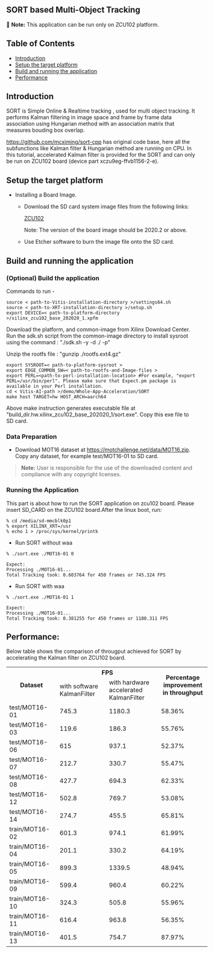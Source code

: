 ## SORT based Multi-Object Tracking
:pushpin: **Note:** This application can be run only on ZCU102 platform.

## Table of Contents

- [Introduction](#Introduction)
- [Setup the target platform](#Setup-the-target-platform)
- [Build and running the application](#Build-and-running-the-application)
- [Performance](#Performance)    

## Introduction
SORT is Simple Online & Realtime tracking , used for multi object tracking. It performs Kalman filtering in image space and frame by frame data association using Hungarian method with an association matrix that measures bouding box overlap. 

https://github.com/mcximing/sort-cpp has original code base, here all the subfunctions like Kalman filter & Hungarian method are running on CPU. In this tutorial, accelerated Kalman filter is provided for the SORT and can only be run  on ZCU102 board (device part xczu9eg-ffvb1156-2-e).

## Setup the target platform
* Installing a Board Image.
	* Download the SD card system image files from the following links:  
	
      [ZCU102](https://www.xilinx.com/member/forms/download/xef.html?filename=xilinx-zcu102-sort-v2020.2-v1.4.0.img.gz)   

      	Note: The version of the board image should be 2020.2 or above.
	* Use Etcher software to burn the image file onto the SD card.

## Build and running the application

### (Optional) Build the application
Commands to run -
    
    source < path-to-Vitis-installation-directory >/settings64.sh
    source < path-to-XRT-installation-directory >/setup.sh
    export DEVICE=< path-to-platform-directory >/xilinx_zcu102_base_202020_1.xpfm

Download the platform, and common-image from Xilinx Download Center. Run the sdk.sh script from the common-image directory to install sysroot using the command : "./sdk.sh -y -d ./ -p"

Unzip the rootfs file : "gunzip ./rootfs.ext4.gz"

    export SYSROOT=< path-to-platform-sysroot >
    export EDGE_COMMON_SW=< path-to-rootfs-and-Image-files >
    export PERL=<path-to-perl-installation-location> #For example, "export PERL=/usr/bin/perl". Please make sure that Expect.pm package is available in your Perl installation.
    cd < Vitis-AI-path >/demo/Whole-App-Acceleration/SORT
    make host TARGET=hw HOST_ARCH=aarch64

Above make instruction generates executable file at "build_dir.hw.xilinx_zcu102_base_202020_1/sort.exe". Copy this exe file to SD card.

### Data Preparation
- Download MOT16 dataset at https://motchallenge.net/data/MOT16.zip. Copy any dataset, for example test/MOT16-01 to SD card. 
> **Note:** User is responsible for the use of the downloaded content and compliance with any copyright licenses.

### Running the Application
This part is about how to run the SORT application on zcu102 board. Please insert SD_CARD on the ZCU102 board.After the linux boot, run:

```
% cd /media/sd-mmcblk0p1
% export XILINX_XRT=/usr
% echo 1 > /proc/sys/kernel/printk
```
* Run SORT without waa
```
% ./sort.exe ./MOT16-01 0

Expect: 
Processing ./MOT16-01...
Total Tracking took: 0.603764 for 450 frames or 745.324 FPS
```
* Run SORT with waa
```
% ./sort.exe ./MOT16-01 1

Expect: 
Processing ./MOT16-01...
Total Tracking took: 0.381255 for 450 frames or 1180.311 FPS
```

## Performance:
Below table shows the comparison of througput achieved for SORT by accelerating the Kalman filter on ZCU102 board.

<table style="undefined;table-layout: fixed; width: 534px">
<colgroup>
<col style="width: 136px">
<col style="width: 136px">
<col style="width: 145px">
<col style="width: 134px">
</colgroup>
  <tr>
    <th rowspan="2">Dataset</th>
    <th colspan="2">FPS</th>
    <th rowspan="2"><span style="font-weight:bold">Percentage improvement in throughput</span></th>
  </tr>
  <tr>
    <td>with software KalmanFilter</td>
    <td>with hardware accelerated KalmanFilter</td>
  </tr>

  <tr>
   <td>test/MOT16-01</td>
    <td>745.3</td>
    <td>1180.3</td>
        <td>58.36%</td>
  </tr>

  <tr>
   <td>test/MOT16-03</td>
    <td>119.6</td>
    <td>186.3</td>
        <td>55.76%</td>
  </tr>

   <tr>
   <td>test/MOT16-06</td>
    <td>615</td>
    <td>937.1</td>
        <td>52.37%</td>
  </tr>

   <tr>
   <td>test/MOT16-07</td>
    <td>212.7</td>
    <td>330.7</td>
        <td>55.47%</td>
  </tr>
  
   <tr>
   <td>test/MOT16-08</td>
    <td>427.7</td>
    <td>694.3</td>
        <td>62.33%</td>
  </tr>

   <tr>
   <td>test/MOT16-12</td>
    <td>502.8</td>
    <td>769.7</td>
        <td>53.08%</td>
  </tr>

   <tr>
   <td>test/MOT16-14</td>
    <td>274.7</td>
    <td>455.5</td>
        <td>65.81%</td>
  </tr>

   <tr>
   <td>train/MOT16-02</td>
    <td>601.3</td>
    <td>974.1</td>
        <td>61.99%</td>
  </tr>

   <tr>
   <td>train/MOT16-04</td>
    <td>201.1</td>
    <td>330.2</td>
        <td>64.19%</td>
  </tr>

   <tr>
   <td>train/MOT16-05</td>
    <td>899.3</td>
    <td>1339.5</td>
        <td>48.94%</td>
  </tr>

   <tr>
   <td>train/MOT16-09</td>
    <td>599.4</td>
    <td>960.4</td>
        <td>60.22%</td>
  </tr>

   <tr>
   <td>train/MOT16-10</td>
    <td>324.3</td>
    <td>505.8</td>
        <td>55.96%</td>
  </tr>
  
   <tr>
   <td>train/MOT16-11</td>
    <td>616.4</td>
    <td>963.8</td>
        <td>56.35%</td>
  </tr>
  
   <tr>
   <td>train/MOT16-13</td>
    <td>401.5</td>
    <td>754.7</td>
        <td>87.97%</td>
  </tr>
</table>
